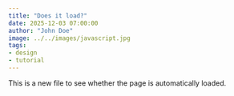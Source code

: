 ```yaml
---
title: "Does it load?"
date: 2025-12-03 07:00:00
author: "John Doe"
image: ../../images/javascript.jpg
tags:
- design
- tutorial
---
```

This is a new file to see whether the page is automatically loaded.
